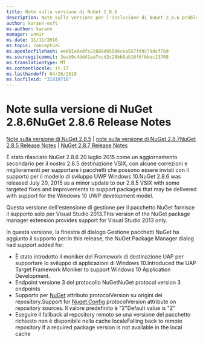 ```yaml
---
title: Note sulla versione di NuGet 2.8.6
description: Note sulla versione per l'inclusione di NuGet 2.8.6 problemi noti, correzioni di bug, le funzionalità aggiunte e dcr.
author: karann-msft
ms.author: karann
manager: unnir
ms.date: 11/11/2016
ms.topic: conceptual
ms.openlocfilehash: ee801a0edfe22888d65506cea557fd9c79dcf7bd
ms.sourcegitcommit: 3eab9c4dd41ea7ccd2c28bb5ab16f6fbbec13708
ms.translationtype: MT
ms.contentlocale: it-IT
ms.lasthandoff: 04/26/2018
ms.locfileid: "31819718"
---
```

# <a name="nuget-286-release-notes"></a><span data-ttu-id="2f64e-103">Note sulla versione di NuGet 2.8.6</span><span class="sxs-lookup"><span data-stu-id="2f64e-103">NuGet 2.8.6 Release Notes</span></span>

<span data-ttu-id="2f64e-104">[Note sulla versione di NuGet 2.8.5](../release-notes/nuget-2.8.5.md) | [note sulla versione di NuGet 2.8.7](../release-notes/nuget-2.8.7.md)</span><span class="sxs-lookup"><span data-stu-id="2f64e-104">[NuGet 2.8.5 Release Notes](../release-notes/nuget-2.8.5.md) | [NuGet 2.8.7 Release Notes](../release-notes/nuget-2.8.7.md)</span></span>

<span data-ttu-id="2f64e-105">È stato rilasciato NuGet 2.8.6 20 luglio 2015 come un aggiornamento secondario per il nostro 2.8.5 destinazione VSIX, con alcune correzioni e miglioramenti per supportare i pacchetti che possono essere inviati con il supporto per il modello di sviluppo UWP Windows 10.</span><span class="sxs-lookup"><span data-stu-id="2f64e-105">NuGet 2.8.6 was released July 20, 2015 as a minor update to our 2.8.5 VSIX with some targeted fixes and improvements to support packages that may be delivered with support for the Windows 10 UWP development model.</span></span>

<span data-ttu-id="2f64e-106">Questa versione dell'estensione di gestione per il pacchetto NuGet fornisce il supporto solo per Visual Studio 2013.</span><span class="sxs-lookup"><span data-stu-id="2f64e-106">This version of the NuGet package manager extension provides support for Visual Studio 2013 only.</span></span>

<span data-ttu-id="2f64e-107">In questa versione, la finestra di dialogo Gestione pacchetti NuGet ha aggiunto il supporto per:</span><span class="sxs-lookup"><span data-stu-id="2f64e-107">In this release, the NuGet Package Manager dialog had support added for:</span></span>

* <span data-ttu-id="2f64e-108">È stato introdotto il moniker del Framework di destinazione UAP per supportare lo sviluppo di applicazioni di Windows 10.</span><span class="sxs-lookup"><span data-stu-id="2f64e-108">Introduced the UAP Target Framework Moniker to support Windows 10 Application Development.</span></span>
* <span data-ttu-id="2f64e-109">Endpoint versione 3 del protocollo NuGet</span><span class="sxs-lookup"><span data-stu-id="2f64e-109">NuGet protocol version 3 endpoints</span></span>
* <span data-ttu-id="2f64e-110">Supporto per [NuGet](../consume-packages/configuring-nuget-behavior.md) attributo protocolVersion su origini dei repository.</span><span class="sxs-lookup"><span data-stu-id="2f64e-110">Support for [Nuget.Config](../consume-packages/configuring-nuget-behavior.md) protocolVersion attribute on repository sources.</span></span> <span data-ttu-id="2f64e-111">Il valore predefinito è "2"</span><span class="sxs-lookup"><span data-stu-id="2f64e-111">Default value is "2"</span></span>
* <span data-ttu-id="2f64e-112">Eseguire il fallback al repository remoto se una versione del pacchetto richiesto non è disponibile nella cache locale</span><span class="sxs-lookup"><span data-stu-id="2f64e-112">Falling back to remote repository if a required package version is not available in the local cache</span></span>